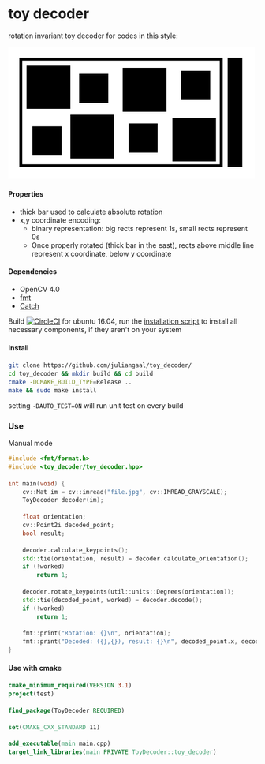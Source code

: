 # toy decoder
rotation invariant toy decoder for codes in this style:  

<p float="left">
  <img src="./tests/pics/rect_bw_show_off.jpg" width="500" />
</p>

#### Properties
* thick bar used to calculate absolute rotation
* x,y coordinate encoding: 
  * binary representation: big rects represent 1s, small rects represent 0s
  * Once properly rotated (thick bar in the east), rects above middle line represent x coordinate, below y coordinate

#### Dependencies
* OpenCV 4.0
* [fmt](https://github.com/fmtlib/fmt)
* [Catch](https://github.com/catchorg/Catch2)

Build [![CircleCI](https://circleci.com/gh/juliangaal/toy_decoder.svg?style=svg)](https://circleci.com/gh/juliangaal/toy_decoder) for ubuntu 16.04, run the [installation script](./install.sh) to install all necessary components, if they aren't on your system

#### Install
```bash
git clone https://github.com/juliangaal/toy_decoder/
cd toy_decoder && mkdir build && cd build
cmake -DCMAKE_BUILD_TYPE=Release ..
make && sudo make install
```
setting `-DAUTO_TEST=ON` will run unit test on every build

### Use
Manual mode
```cpp
#include <fmt/format.h>
#include <toy_decoder/toy_decoder.hpp>

int main(void) {
    cv::Mat im = cv::imread("file.jpg", cv::IMREAD_GRAYSCALE);
    ToyDecoder decoder(im);
    
    float orientation;
    cv::Point2i decoded_point;
    bool result;
    
    decoder.calculate_keypoints();
    std::tie(orientation, result) = decoder.calculate_orientation();
    if (!worked)
        return 1;

    decoder.rotate_keypoints(util::units::Degrees(orientation));
    std::tie(decoded_point, worked) = decoder.decode();
    if (!worked)
        return 1;
    
    fmt::print("Rotation: {}\n", orientation);
    fmt::print("Decoded: ({},{}), result: {}\n", decoded_point.x, decoded_point.y, worked);
} 
```

#### Use with cmake
```cmake
cmake_minimum_required(VERSION 3.1)
project(test)

find_package(ToyDecoder REQUIRED)

set(CMAKE_CXX_STANDARD 11)

add_executable(main main.cpp)
target_link_libraries(main PRIVATE ToyDecoder::toy_decoder)
```
